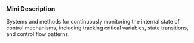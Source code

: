 ### Mini Description

Systems and methods for continuously monitoring the internal state of control mechanisms, including tracking critical variables, state transitions, and control flow patterns.
